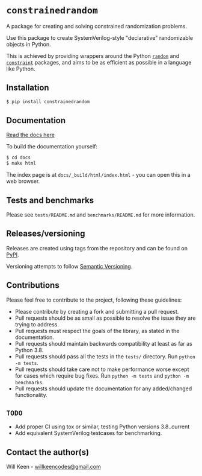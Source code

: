 # `constrainedrandom`

A package for creating and solving constrained randomization problems.

Use this package to create SystemVerilog-style "declarative" randomizable objects in Python.

This is achieved by providing wrappers around the Python [`random`](https://docs.python.org/3/library/random.html) and [`constraint`](https://pypi.org/project/python-constraint/) packages, and aims to be as efficient as possible in a language like Python.


## Installation

```bash
$ pip install constrainedrandom
```

## Documentation

[Read the docs here](https://constrainedrandom.readthedocs.io/en/latest/)

To build the documentation yourself:
```bash
$ cd docs
$ make html
```

The index page is at `docs/_build/html/index.html` - you can open this in a web browser.

## Tests and benchmarks

Please see `tests/README.md` and `benchmarks/README.md` for more information.

## Releases/versioning

Releases are created using tags from the repository and can be found on [PyPI](https://pypi.org/project/constrainedrandom/).

Versioning attempts to follow [Semantic Versioning](https://semver.org/).

## Contributions

Please feel free to contribute to the project, following these guidelines:
- Please contribute by creating a fork and submitting a pull request.
- Pull requests should be as small as possible to resolve the issue they are trying to address.
- Pull requests must respect the goals of the library, as stated in the documentation.
- Pull requests should maintain backwards compatibility at least as far as Python 3.8.
- Pull requests should pass all the tests in the `tests/` directory. Run `python -m tests`.
- Pull requests should take care not to make performance worse except for cases which require bug fixes. Run `python -m tests` and `python -m benchmarks`.
- Pull requests should update the documentation for any added/changed functionality.

## `TODO`
  - Add proper CI using tox or similar, testing Python versions 3.8..current
  - Add equivalent SystemVerilog testcases for benchmarking.

## Contact the author(s)

Will Keen - willkeencodes@gmail.com
